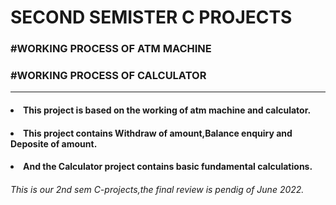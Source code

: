 <h1>SECOND SEMISTER C PROJECTS</h1>
<h3>#WORKING PROCESS OF ATM MACHINE</h3>
<h3>#WORKING PROCESS OF CALCULATOR</h3>
<hr></hr>
<h4><li>This project is based on the working of atm machine and calculator.</li></h4>
<h4><li>This project contains Withdraw of amount,Balance enquiry and Deposite of amount.</li></h4>
<h4><li>And the Calculator project contains basic fundamental calculations.</li></h4>
<h6>This is our 2nd sem C-projects,the final review is pendig of June 2022.</h6>
